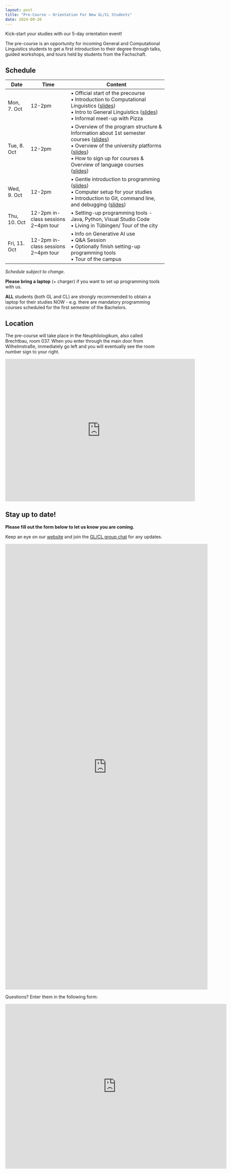 ```yaml
---
layout: post
title: "Pre-Course — Orientation For New GL/CL Students"
date: 2024-09-20
---
```


Kick-start your studies with our 5-day orientation event!

The pre-course is an opportunity for incoming General and Computational Linguistics students to get a first introduction to their degree through talks, guided workshops, and tours held by students from the Fachschaft.

## Schedule

| Date         | Time   | Content                                                                                                                                                                                |
|--------------|--------|----------------------------------------------------------------------------------------------------------------------------------------------------------------------------------------|
| Mon, 7. Oct  | 12-2pm | • Official start of the precourse <br> • Introduction to Computational Linguistics ([slides](/files/precourse2024/hyunjoo_introToCL.pdf)) <br> • Intro to General Linguistics ([slides](/files/precourse2024/John_IntroGen.pdf)) <br>• Informal meet-up with Pizza                               |
| Tue, 8. Oct  | 12-2pm | • Overview of the program structure & Information about 1st semester courses ([slides](/files/precourse2024/Erik_ProgramStructure.pdf)) <br>• Overview of the university platforms ([slides](/files/precourse2024/Erik_UniversityPlatforms.pdf))<br>• How to sign up for courses & Overview of language courses ([slides](/files/precourse2024/Erik_CoursesSignup.pdf)) |
| Wed, 9. Oct  | 12-2pm| • Gentle introduction to programming ([slides](/files/precourse2024/Erik_IntroToProgramming.pdf))<br>• Computer setup for your studies<br>• Introduction to Git, command line, and debugging ([slides](/files/precourse2024/John_IntroGit.pdf))                             |
| Thu, 10. Oct | 12-2pm in-class sessions <br> 2~4pm tour | • Setting-up programming tools - Java, Python, Visual Studio Code <br>• Living in Tübingen/ Tour of the city                                                                           |
| Fri, 11. Oct | 12-2pm  in-class sessions <br> 2~4pm tour | • Info on Generative AI use <br>• Q&A Session<br>• Optionally finish setting-up programming tools <br>• Tour of the campus                                                    |

_Schedule subject to change._


**Please bring a laptop** (+ charger) if you want to set up programming tools with us.

**ALL** students (both GL and CL) are strongly recommended to obtain a laptop for their studies NOW - e.g. there are mandatory programming courses scheduled for the first semester of the Bachelors.

## Location

The pre-course will take place in the Neuphilologikum, also called Brechtbau, room 037. When you enter through the main door from Wilhelmstraße, immediately go left and you will eventually see the room number sign to your right.

<iframe src="https://www.google.com/maps/embed?pb=!1m18!1m12!1m3!1d660.5812052738692!2d9.062735469709535!3d48.52700648637499!2m3!1f0!2f0!3f0!3m2!1i1024!2i768!4f13.1!3m3!1m2!1s0x4799e5320a8e5749%3A0x4ac6e5f6d7452cc6!2sNeuphilologikum%20(Brechtbau)%2C%20Wilhelmstra%C3%9Fe%2050%2C%2072074%20T%C3%BCbingen!5e0!3m2!1sen!2sde!4v1727208435216!5m2!1sen!2sde" width="600" height="450" style="border:0;" allowfullscreen="" loading="lazy" referrerpolicy="no-referrer-when-downgrade"></iframe>

## Stay up to date!

**Please fill out the form below to let us know you are coming.**

Keep an eye on our [website](https://fs-linguistics.github.io/) and join the [GL/CL group chat](https://chat.whatsapp.com/BYuZ63pdNmG5tEo6td9ilP) for any updates.

<iframe src="https://docs.google.com/forms/d/e/1FAIpQLScuxKhZh3y9pNZkii-BP6WK_tGG27O04961I8Fi0UWD0IWgtA/viewform?embedded=true" width="640" height="1407" frameborder="0" marginheight="0" marginwidth="0">Loading…</iframe>

Questions? Enter them in the following form:

<iframe src="https://docs.google.com/forms/d/e/1FAIpQLSdUxHSBFObUDHCDgnhAkTQNbDBrUYDB3gQ8Zm5GRUUEZ_6OpA/viewform?embedded=true" width="700" height="520" frameborder="0" marginheight="0" marginwidth="0">Loading…</iframe>
